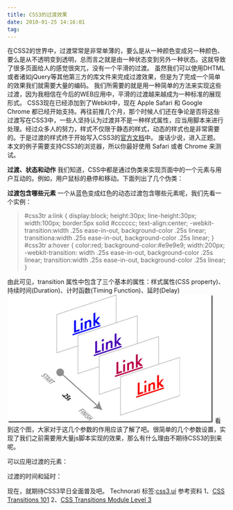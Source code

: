```yaml
---
title: CSS3的过渡效果
date: 2010-01-25 14:16:01
tag: 
---
```


在CSS2的世界中，过渡常常是非常单薄的，要么是从一种颜色变成另一种颜色、要么是从不透明变到透明，总而言之就是由一种状态变到另外一种状态。这就导致了很多页面给人的感觉很突兀，没有一个平滑的过渡。
虽然我们可以使用DHTML或者诸如jQuery等其他第三方的库文件来完成过渡效果，但是为了完成一个简单的效果我们就需要大量的编码。
我们所需要的就是用一种简单的方法来实现这些过渡，因为我相信在今后的WEB应用中，平滑的过渡越来越成为一种标准的展现形式。
CSS3现在已经添加到了Webkit中，现在 Apple Safari 和 Google Chrome 都已经开始支持。再往前推几个月，那个时候人们还在争论是否将这些过渡写在CSS3中，一些人坚持认为过渡并不是一种样式属性，应当用脚本来进行处理。经过众多人的努力，样式不仅限于静态的样式，动态的样式也是非常需要的。于是过渡的样式终于开始写入CSS3的[官方文档](http://www.w3.org/TR/css3-transitions/)中。
废话少说，进入正题。
本文的例子需要支持CSS3的浏览器，所以你最好使用 Safari 或者 Chrome 来测试。

**过渡、状态和动作**
我们知道，CSS中都是通过伪类来实现页面中的一个元素与用户互动的。例如，用户鼠标的悬停和移动。下面列出了几个伪类：


**过渡包含哪些元素**
一个从蓝色变成红色的动态过渡包含哪些元素呢，我们先看一个实例：
> #css3tr a:link {
display:block;
height:30px;
line-height:30px;
width:100px;
border:5px solid #cccccc;
text-align:center;
-webkit-transition:width .25s ease-in-out, background-color .25s linear;
transitiona:width .25s ease-in-out, background-color .25s linear;
}
#css3tr a:hover {
color:red;
background-color:#e9e9e9;
width:200px;
-webkit-transition: width .25s ease-in-out, background-color .25s linear;
transition:width .25s ease-in-out, background-color .25s linear;
}


由此可见，transition 属性中包含了三个基本的属性：样式属性(CSS property)、持续时间(Duration)、计时函数(Timing Function)、延时(Delay)
[![](./20100125-css3-transition/image_thumb.png)](http://images.cnblogs.com/cnblogs_com/cocowool/WindowsLiveWriter/CSS_B6B9/image_2.png)
看到这个图，大家对于这几个参数的作用应该了解了吧。很简单的几个参数设置，实现了我们之前需要用大量js脚本实现的效果，那么有什么理由不期待CSS3的到来呢。

可以应用过渡的元素：

过渡的时间和延时：


现在，就期待CSS3早日全面普及吧。
Technorati 标签:[css3](http://technorati.com/tags/css3),[ui](http://technorati.com/tags/ui)
参考资料
1、[CSS Transitions 101](http://www.webdesignerdepot.com/2010/01/css-transitions-101/)
2、[CSS Transitions Module Level 3](http://www.w3.org/TR/css3-transitions/)












